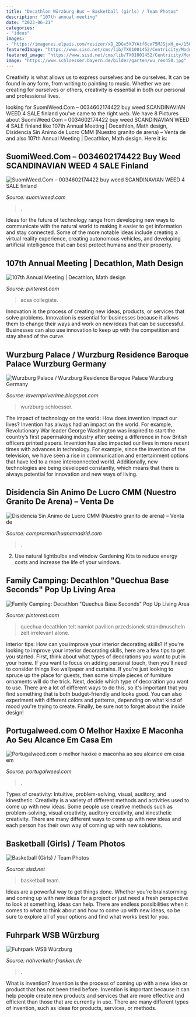 ```yaml
---
title: "Decathlon Würzburg Bus ~ Basketball (girls) / Team Photos"
description: "107th annual meeting"
date: "2023-06-21"
categories:
- "ideas"
images:
- "https://imagenes.elpais.com/resizer/xD_2DGv5XJYAtf6cx75MJSjxH_o=/1500x0/cloudfront-eu-central-1.images.arcpublishing.com/prisa/UUA4MGZAHNHN7M3VFTUUBWDXZ4.jpg"
featuredImage: "https://www.sisd.net/cms/lib/TX01001452/Centricity/ModuleInstance/53326/large/frechmen.jpeg?rnd=0.269341261717184"
featured_image: "https://www.sisd.net/cms/lib/TX01001452/Centricity/ModuleInstance/53326/large/frechmen.jpeg?rnd=0.269341261717184"
image: "https://www.schloesser.bayern.de/bilder/garten/wu_res450.jpg"
---
```



Creativity is what allows us to express ourselves and be ourselves. It can be found in any form, from writing to painting to music. Whether we are creating for ourselves or others, creativity is essential in both our personal and professional lives.

	

		
looking for SuomiWeed.Com – 0034602174422 buy weed SCANDINAVIAN WEED 4 SALE finland you've came to the right web. We have 8 Pictures about SuomiWeed.Com – 0034602174422 buy weed SCANDINAVIAN WEED 4 SALE finland like 107th Annual Meeting | Decathlon, Math design, Disidencia Sin Animo de Lucro CMM (Nuestro granito de arena) – Venta de and also 107th Annual Meeting | Decathlon, Math design. Here it is:
		
    
## SuomiWeed.Com – 0034602174422 Buy Weed SCANDINAVIAN WEED 4 SALE Finland

<img loading=lazy src="https://suomiweed.com/wp-content/uploads/2021/03/g724bbd540df5b1f208628a7df2f99f1cb33bdcfad92128c834406319a1fb563a92e2f2c563aeb17c92f62fa0829008f7_640_weed-300x300.png" onerror="this.onerror=null;this.src='https://tse2.mm.bing.net/th?id=OIP.F_qE7Rh5WrhUt_XSTL6RfAAAAA&amp;pid=15.1';" alt="SuomiWeed.Com – 0034602174422 buy weed SCANDINAVIAN WEED 4 SALE finland">

_Source: suomiweed.com_

>. 

	

Ideas for the future of technology range from developing new ways to communicate with the natural world to making it easier to get information and stay connected. Some of the more notable ideas include creating a virtual reality experience, creating autonomous vehicles, and developing artificial intelligence that can best protect humans and their property.

    
## 107th Annual Meeting | Decathlon, Math Design

<img loading=lazy src="https://i.pinimg.com/474x/b7/e8/dd/b7e8ddafbb3bc59be61bd23328ae5a4b.jpg" onerror="this.onerror=null;this.src='https://tse4.mm.bing.net/th?id=OIP.-RLxJYr7HRSqSGi36xAWfAAAAA&amp;pid=15.1';" alt="107th Annual Meeting | Decathlon, Math design">

_Source: pinterest.com_

>acsa collegiate. 

	

Innovation is the process of creating new ideas, products, or services that solve problems. Innovation is essential for businesses because it allows them to change their ways and work on new ideas that can be successful. Businesses can also use innovation to keep up with the competition and stay ahead of the curve.

    
## Wurzburg Palace / Wurzburg Residence Baroque Palace Wurzburg Germany

<img loading=lazy src="https://www.schloesser.bayern.de/bilder/garten/wu_res450.jpg" onerror="this.onerror=null;this.src='https://tse2.mm.bing.net/th?id=OIP.XrUMrnl_28zgdPyhqSeYVgAAAA&amp;pid=15.1';" alt="Wurzburg Palace / Wurzburg Residence Baroque Palace Wurzburg Germany">

_Source: lavernpriverime.blogspot.com_

>wurzburg schloesser. 

	

The impact of technology on the world: How does invention impact our lives?
Invention has always had an impact on the world. For example, Revolutionary War leader George Washington was inspired to start the country’s first papermaking industry after seeing a difference in how British officers printed papers. Invention has also impacted our lives in more recent times with advances in technology. For example, since the invention of the television, we have seen a rise in communication and entertainment options that have led to a more interconnected world. Additionally, new technologies are being developed constantly, which means that there is always potential for innovation and new ways of living.

    
## Disidencia Sin Animo De Lucro CMM (Nuestro Granito De Arena) – Venta De

<img loading=lazy src="https://imagenes.elpais.com/resizer/xD_2DGv5XJYAtf6cx75MJSjxH_o=/1500x0/cloudfront-eu-central-1.images.arcpublishing.com/prisa/UUA4MGZAHNHN7M3VFTUUBWDXZ4.jpg" onerror="this.onerror=null;this.src='https://tse1.mm.bing.net/th?id=OIP.T95ONEip0-onXIJZXkmr9wHaEK&amp;pid=15.1';" alt="Disidencia Sin Animo de Lucro CMM (Nuestro granito de arena) – Venta de">

_Source: comprarmarihuanamadrid.com_

>. 

	

2. Use natural lightbulbs and window Gardening Kits to reduce energy costs and increase the life of your windows.

    
## Family Camping: Decathlon &quot;Quechua Base Seconds&quot; Pop Up Living Area

<img loading=lazy src="https://s-media-cache-ak0.pinimg.com/736x/ba/6a/a4/ba6aa4341852a5f52a254ba8a8a4500d.jpg" onerror="this.onerror=null;this.src='https://tse2.mm.bing.net/th?id=OIP.NlHJCgDQA03idcnZgGH6ygHaHa&amp;pid=15.1';" alt="Family Camping: Decathlon &quot;Quechua Base Seconds&quot; Pop Up Living Area">

_Source: pinterest.com_

>quechua decathlon telt namiot pavillon przedsionek strandmuscheln zelt irrelevant alone. 

	

interior tips: How can you improve your interior decorating skills?
If you're looking to improve your interior decorating skills, here are a few tips to get you started. First, think about what types of decorations you want to put in your home. If you want to focus on adding personal touch, then you'll need to consider things like wallpaper and curtains. If you're just looking to spruce up the place for guests, then some simple pieces of furniture ornaments will do the trick.
Next, decide which type of decoration you want to use. There are a lot of different ways to do this, so it's important that you find something that is both budget-friendly and looks good. You can also experiment with different colors and patterns, depending on what kind of mood you're trying to create. Finally, be sure not to forget about the inside design!

    
## Portugalweed.com O Melhor Haxixe E Maconha Ao Seu Alcance Em Casa Em

<img loading=lazy src="http://comprarmarihuanamadrid.es/wp-content/uploads/2021/02/Diseno-sin-titulo-2021-02-18T205049.895.jpg" onerror="this.onerror=null;this.src='https://tse1.mm.bing.net/th?id=OIP.PEZAY99XenRrvvDhMxeF7AAAAA&amp;pid=15.1';" alt="Portugalweed.com o melhor haxixe e maconha ao seu alcance em casa em">

_Source: portugalweed.com_

>. 

	

Types of creativity: Intuitive, problem-solving, visual, auditory, and kinesthetic.
Creativity is a variety of different methods and activities used to come up with new ideas. Some people use creative methods such as problem-solving, visual creativity, auditory creativity, and kinesthetic creativity. There are many different ways to come up with new ideas and each person has their own way of coming up with new solutions.

    
## Basketball (Girls) / Team Photos

<img loading=lazy src="https://www.sisd.net/cms/lib/TX01001452/Centricity/ModuleInstance/53326/large/frechmen.jpeg?rnd=0.269341261717184" onerror="this.onerror=null;this.src='https://tse1.mm.bing.net/th?id=OIP.yBeNvtP5-_tY63qK8oAQ1QHaF6&amp;pid=15.1';" alt="Basketball (Girls) / Team Photos">

_Source: sisd.net_

>basketball team. 

	

Ideas are a powerful way to get things done. Whether you're brainstorming and coming up with new ideas for a project or just need a fresh perspective to look at something, ideas can help. There are endless possibilities when it comes to what to think about and how to come up with new ideas, so be sure to explore all of your options and find what works best for you.

    
## Fuhrpark WSB Würzburg

<img loading=lazy src="http://www.nahverkehr-franken.de/bus/img/wuerzburg/nvg_435.jpg" onerror="this.onerror=null;this.src='https://tse3.mm.bing.net/th?id=OIP.rUTm-VcZ3HuCMIwRZJK_yAHaFL&amp;pid=15.1';" alt="Fuhrpark WSB Würzburg">

_Source: nahverkehr-franken.de_

>. 

	

What is invention?
Invention is the process of coming up with a new idea or product that has not been tried before. Invention is important because it can help people create new products and services that are more effective and efficient than those that are currently in use. There are many different types of invention, such as ideas for products, services, or methods.

